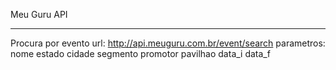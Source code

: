 Meu Guru API

------------------
Procura por evento
url: http://api.meuguru.com.br/event/search
parametros:
nome
estado
cidade
segmento
promotor
pavilhao
data_i
data_f